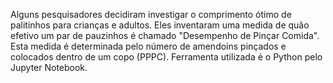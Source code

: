 ﻿
Alguns pesquisadores decidiram investigar o comprimento ótimo de palitinhos para crianças e adultos. Eles inventaram uma medida de quão efetivo um par de pauzinhos é chamado "Desempenho de Pinçar Comida". Esta medida é determinada pelo número de amendoins pinçados e colocados dentro de um copo (PPPC). Ferramenta utilizada é o Python pelo Jupyter Notebook.


